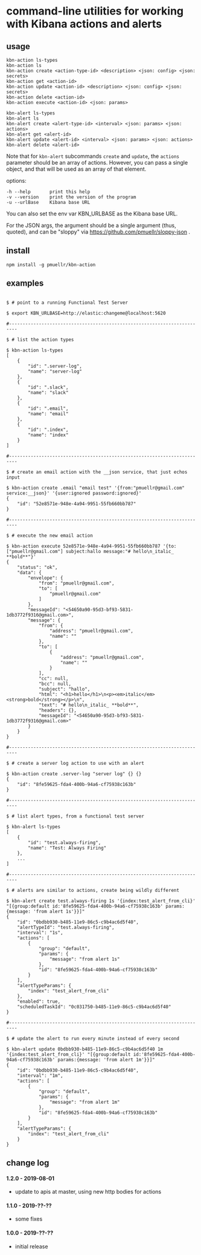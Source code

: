 command-line utilities for working with Kibana actions and alerts
===============================================================================

## usage

    kbn-action ls-types
    kbn-action ls
    kbn-action create <action-type-id> <description> <json: config> <json: secrets>
    kbn-action get <action-id>
    kbn-action update <action-id> <description> <json: config> <json: secrets>
    kbn-action delete <action-id>
    kbn-action execute <action-id> <json: params>

    kbn-alert ls-types
    kbn-alert ls
    kbn-alert create <alert-type-id> <interval> <json: params> <json: actions>
    kbn-alert get <alert-id>
    kbn-alert update <alert-id> <interval> <json: params> <json: actions>
    kbn-alert delete <alert-id>

Note that for `kbn-alert` subcommands `create` and `update`, the `actions`
parameter should be an array of actions.  However, you can pass a single
object, and that will be used as an array of that element.

options:

    -h --help       print this help
    -v --version    print the version of the program
    -u --urlBase    Kibana base URL

You can also set the env var KBN_URLBASE as the Kibana base URL.

For the JSON args, the argument should be a single argument (thus, quoted),
and can be "sloppy" via https://github.com/pmuellr/sloppy-json . 

## install

    npm install -g pmuellr/kbn-action

## examples

```console

$ # point to a running Functional Test Server

$ export KBN_URLBASE=http://elastic:changeme@localhost:5620

#-------------------------------------------------------------------------

$ # list the action types

$ kbn-action ls-types
[
    {
        "id": ".server-log",
        "name": "server-log"
    },
    {
        "id": ".slack",
        "name": "slack"
    },
    {
        "id": ".email",
        "name": "email"
    },
    {
        "id": ".index",
        "name": "index"
    }
]

#-------------------------------------------------------------------------

$ # create an email action with the __json service, that just echos input

$ kbn-action create .email "email test" '{from:"pmuellr@gmail.com" service:__json}' '{user:ignored password:ignored}'
{
    "id": "52e8571e-948e-4a94-9951-55fb660bb787"
}

#-------------------------------------------------------------------------

$ # execute the new email action

$ kbn-action execute 52e8571e-948e-4a94-9951-55fb660bb787 '{to:["pmuellr@gmail.com"] subject:hallo message:"# hello\n_italic_ **bold**"}'
{
    "status": "ok",
    "data": {
        "envelope": {
            "from": "pmuellr@gmail.com",
            "to": [
                "pmuellr@gmail.com"
            ]
        },
        "messageId": "<54650a90-95d3-bf93-5831-1db3772f9316@gmail.com>",
        "message": {
            "from": {
                "address": "pmuellr@gmail.com",
                "name": ""
            },
            "to": [
                {
                    "address": "pmuellr@gmail.com",
                    "name": ""
                }
            ],
            "cc": null,
            "bcc": null,
            "subject": "hallo",
            "html": "<h1>hello</h1>\n<p><em>italic</em> <strong>bold</strong></p>\n",
            "text": "# hello\n_italic_ **bold**",
            "headers": {},
            "messageId": "<54650a90-95d3-bf93-5831-1db3772f9316@gmail.com>"
        }
    }
}

#-------------------------------------------------------------------------

$ # create a server log action to use with an alert

$ kbn-action create .server-log "server log" {} {}
{
    "id": "8fe59625-fda4-400b-94a6-cf75938c163b"
}

#-------------------------------------------------------------------------

$ # list alert types, from a functional test server

$ kbn-alert ls-types
[
    {
        "id": "test.always-firing",
        "name": "Test: Always Firing"
    },
    ...
]

#-------------------------------------------------------------------------

$ # alerts are similar to actions, create being wildly different

$ kbn-alert create test.always-firing 1s '{index:test_alert_from_cli}' "[{group:default id:'8fe59625-fda4-400b-94a6-cf75938c163b' params:{message: 'from alert 1s'}}]"
{
    "id": "0bdbb930-b485-11e9-86c5-c9b4ac6d5f40",
    "alertTypeId": "test.always-firing",
    "interval": "1s",
    "actions": [
        {
            "group": "default",
            "params": {
                "message": "from alert 1s"
            },
            "id": "8fe59625-fda4-400b-94a6-cf75938c163b"
        }
    ],
    "alertTypeParams": {
        "index": "test_alert_from_cli"
    },
    "enabled": true,
    "scheduledTaskId": "0c031750-b485-11e9-86c5-c9b4ac6d5f40"
}

#-------------------------------------------------------------------------

$ # update the alert to run every minute instead of every second

$ kbn-alert update 0bdbb930-b485-11e9-86c5-c9b4ac6d5f40 1m '{index:test_alert_from_cli}' "[{group:default id:'8fe59625-fda4-400b-94a6-cf75938c163b' params:{message: 'from alert 1m'}}]"
{
    "id": "0bdbb930-b485-11e9-86c5-c9b4ac6d5f40",
    "interval": "1m",
    "actions": [
        {
            "group": "default",
            "params": {
                "message": "from alert 1m"
            },
            "id": "8fe59625-fda4-400b-94a6-cf75938c163b"
        }
    ],
    "alertTypeParams": {
        "index": "test_alert_from_cli"
    }
}
```

## change log

#### 1.2.0 - 2019-08-01

- update to apis at master, using new http bodies for actions

#### 1.1.0 - 2019-??-??

- some fixes

#### 1.0.0 - 2019-??-??

- initial release
